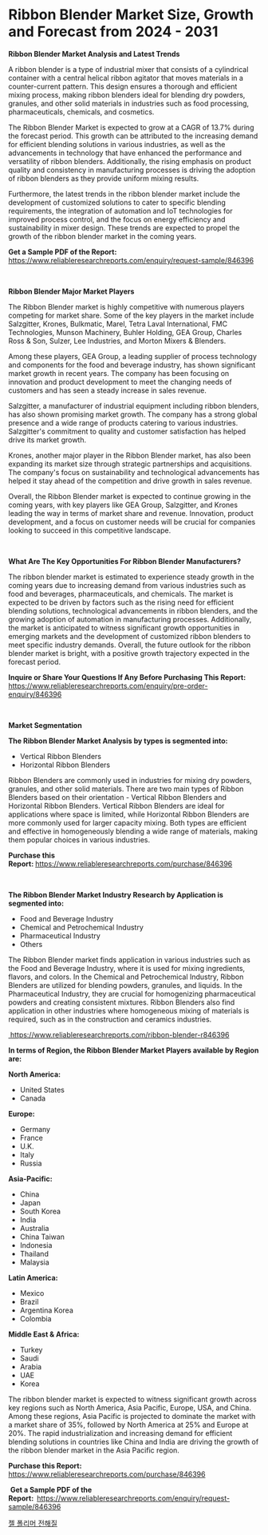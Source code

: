 <p><h1>Ribbon Blender Market Size, Growth and Forecast from 2024 - 2031</h1></p><p><strong>Ribbon Blender Market Analysis and Latest Trends</strong></p>
<p><p>A ribbon blender is a type of industrial mixer that consists of a cylindrical container with a central helical ribbon agitator that moves materials in a counter-current pattern. This design ensures a thorough and efficient mixing process, making ribbon blenders ideal for blending dry powders, granules, and other solid materials in industries such as food processing, pharmaceuticals, chemicals, and cosmetics.</p><p>The Ribbon Blender Market is expected to grow at a CAGR of 13.7% during the forecast period. This growth can be attributed to the increasing demand for efficient blending solutions in various industries, as well as the advancements in technology that have enhanced the performance and versatility of ribbon blenders. Additionally, the rising emphasis on product quality and consistency in manufacturing processes is driving the adoption of ribbon blenders as they provide uniform mixing results.</p><p>Furthermore, the latest trends in the ribbon blender market include the development of customized solutions to cater to specific blending requirements, the integration of automation and IoT technologies for improved process control, and the focus on energy efficiency and sustainability in mixer design. These trends are expected to propel the growth of the ribbon blender market in the coming years.</p></p>
<p><strong>Get a Sample PDF of the Report:&nbsp;</strong> <a href="https://www.reliableresearchreports.com/enquiry/request-sample/846396">https://www.reliableresearchreports.com/enquiry/request-sample/846396</a></p>
<p>&nbsp;</p>
<p><strong>Ribbon Blender Major Market Players</strong></p>
<p><p>The Ribbon Blender market is highly competitive with numerous players competing for market share. Some of the key players in the market include Salzgitter, Krones, Bulkmatic, Marel, Tetra Laval International, FMC Technologies, Munson Machinery, Buhler Holding, GEA Group, Charles Ross & Son, Sulzer, Lee Industries, and Morton Mixers & Blenders.</p><p>Among these players, GEA Group, a leading supplier of process technology and components for the food and beverage industry, has shown significant market growth in recent years. The company has been focusing on innovation and product development to meet the changing needs of customers and has seen a steady increase in sales revenue.</p><p>Salzgitter, a manufacturer of industrial equipment including ribbon blenders, has also shown promising market growth. The company has a strong global presence and a wide range of products catering to various industries. Salzgitter's commitment to quality and customer satisfaction has helped drive its market growth.</p><p>Krones, another major player in the Ribbon Blender market, has also been expanding its market size through strategic partnerships and acquisitions. The company's focus on sustainability and technological advancements has helped it stay ahead of the competition and drive growth in sales revenue.</p><p>Overall, the Ribbon Blender market is expected to continue growing in the coming years, with key players like GEA Group, Salzgitter, and Krones leading the way in terms of market share and revenue. Innovation, product development, and a focus on customer needs will be crucial for companies looking to succeed in this competitive landscape.</p></p>
<p>&nbsp;</p>
<p><strong>What Are The Key Opportunities For Ribbon Blender Manufacturers?</strong></p>
<p><p>The ribbon blender market is estimated to experience steady growth in the coming years due to increasing demand from various industries such as food and beverages, pharmaceuticals, and chemicals. The market is expected to be driven by factors such as the rising need for efficient blending solutions, technological advancements in ribbon blenders, and the growing adoption of automation in manufacturing processes. Additionally, the market is anticipated to witness significant growth opportunities in emerging markets and the development of customized ribbon blenders to meet specific industry demands. Overall, the future outlook for the ribbon blender market is bright, with a positive growth trajectory expected in the forecast period.</p></p>
<p><strong>Inquire or Share Your Questions If Any Before Purchasing This Report:</strong> <a href="https://www.reliableresearchreports.com/enquiry/pre-order-enquiry/846396">https://www.reliableresearchreports.com/enquiry/pre-order-enquiry/846396</a></p>
<p>&nbsp;</p>
<p><strong>Market Segmentation</strong></p>
<p><strong>The Ribbon Blender Market Analysis by types is segmented into:</strong></p>
<p><ul><li>Vertical Ribbon Blenders</li><li>Horizontal Ribbon Blenders</li></ul></p>
<p><p>Ribbon Blenders are commonly used in industries for mixing dry powders, granules, and other solid materials. There are two main types of Ribbon Blenders based on their orientation - Vertical Ribbon Blenders and Horizontal Ribbon Blenders. Vertical Ribbon Blenders are ideal for applications where space is limited, while Horizontal Ribbon Blenders are more commonly used for larger capacity mixing. Both types are efficient and effective in homogeneously blending a wide range of materials, making them popular choices in various industries.</p></p>
<p><strong>Purchase this Report:&nbsp;</strong><a href="https://www.reliableresearchreports.com/purchase/846396">https://www.reliableresearchreports.com/purchase/846396</a></p>
<p>&nbsp;</p>
<p><strong>The Ribbon Blender Market Industry Research by Application is segmented into:</strong></p>
<p><ul><li>Food and Beverage Industry</li><li>Chemical and Petrochemical Industry</li><li>Pharmaceutical Industry</li><li>Others</li></ul></p>
<p><p>The Ribbon Blender market finds application in various industries such as the Food and Beverage Industry, where it is used for mixing ingredients, flavors, and colors. In the Chemical and Petrochemical Industry, Ribbon Blenders are utilized for blending powders, granules, and liquids. In the Pharmaceutical Industry, they are crucial for homogenizing pharmaceutical powders and creating consistent mixtures. Ribbon Blenders also find application in other industries where homogeneous mixing of materials is required, such as in the construction and ceramics industries.</p></p>
<p><a href="https://www.reliableresearchreports.com/ribbon-blender-r846396">&nbsp;https://www.reliableresearchreports.com/ribbon-blender-r846396</a></p>
<p><strong>In terms of Region, the Ribbon Blender Market Players available by Region are:</strong></p>
<p>
    <p> <strong> North America: </strong>
        <ul>
            <li>United States</li>
            <li>Canada</li>
        </ul>
        </p> 
    <p> <strong> Europe: </strong>
        <ul>
            <li>Germany</li>
            <li>France</li>
            <li>U.K.</li>
            <li>Italy</li>
            <li>Russia</li>
        </ul>
        </p> 
    <p> <strong> Asia-Pacific: </strong>
        <ul>
            <li>China</li>
            <li>Japan</li>
            <li>South Korea</li>
            <li>India</li>
            <li>Australia</li>
            <li>China Taiwan</li>
            <li>Indonesia</li>
            <li>Thailand</li>
            <li>Malaysia</li>
        </ul>
        </p> 
    <p> <strong> Latin America: </strong>
        <ul>
            <li>Mexico</li>
            <li>Brazil</li>
            <li>Argentina Korea</li>
            <li>Colombia</li>
        </ul>
        </p> 
    <p> <strong> Middle East & Africa: </strong>
        <ul>
            <li>Turkey</li>
            <li>Saudi</li>
            <li>Arabia</li>
            <li>UAE</li>
            <li>Korea</li>
        </ul>
    </p>
    </p>
<p><p>The ribbon blender market is expected to witness significant growth across key regions such as North America, Asia Pacific, Europe, USA, and China. Among these regions, Asia Pacific is projected to dominate the market with a market share of 35%, followed by North America at 25% and Europe at 20%. The rapid industrialization and increasing demand for efficient blending solutions in countries like China and India are driving the growth of the ribbon blender market in the Asia Pacific region.</p></p>
<p><strong>Purchase this Report: </strong><a href="https://www.reliableresearchreports.com/purchase/846396">https://www.reliableresearchreports.com/purchase/846396</a></p>
<p>&nbsp;<strong>Get a Sample PDF of the Report:&nbsp;&nbsp;</strong><a href="https://www.reliableresearchreports.com/enquiry/request-sample/846396">https://www.reliableresearchreports.com/enquiry/request-sample/846396</a></p>
<p><strong></strong></p>
<p><p><a href="https://medium.com/@carlosrtzkzhj/%EC%A0%A4-%EC%A4%91%ED%95%A9%EC%B2%B4-%EC%A0%84%ED%95%B4%EC%A7%88-%EC%8B%9C%EC%9E%A5-%EC%8B%9C%EC%9E%A5-%EC%84%B1%EC%9E%A5%EB%A5%A0-%EC%8B%9C%EC%9E%A5-%ED%8A%B8%EB%A0%8C%EB%93%9C-%EB%B0%8F-%EC%84%B1%EC%9E%A5-%EC%A0%84%EB%9E%B5%EC%97%90-%EB%8C%80%ED%95%9C-%ED%86%B5%EC%B0%B0%EB%A0%A5-2349c1019a70">젤 폴리머 전해질</a></p></p>